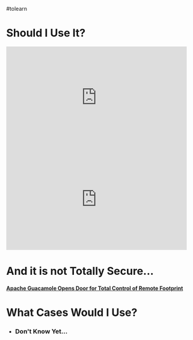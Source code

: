 #tolearn

# Should I Use It?
<iframe width="480" height="270" src="https://www.youtube.com/embed/gsvS2M5knOw" title="access EVERYTHING from your web browser!! (Linux and Windows Desktop, SSH) // Guacamole Install" frameborder="0" allow="accelerometer; autoplay; clipboard-write; encrypted-media; gyroscope; picture-in-picture" allowfullscreen></iframe>


<iframe width="480" height="270" src="https://www.youtube.com/embed/LWdxhZyHT_8" title="Meet Guacamole, Your Remote Access Gateway" frameborder="0" allow="accelerometer; autoplay; clipboard-write; encrypted-media; gyroscope; picture-in-picture" allowfullscreen></iframe>


# And it is not Totally Secure...
#### [Apache Guacamole Opens Door for Total Control of Remote Footprint](https://threatpost.com/apache-guacamole-control-remote-footprint/157124/)
# What Cases Would I Use?
- ### Don't Know Yet...